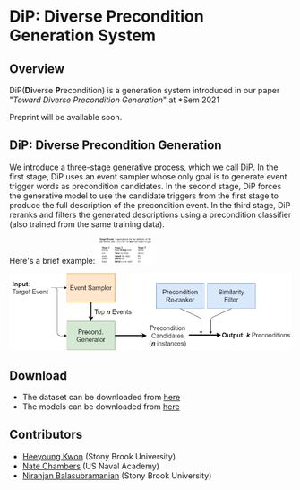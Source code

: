 # DiP: Diverse Precondition Generation System

## Overview

DiP(**Di**verse **P**recondition) is a generation system introduced in our paper "_Toward Diverse Precondition Generation_" at \*Sem 2021 

Preprint will be available soon.


## DiP: Diverse Precondition Generation
We introduce a three-stage generative process, which we call DiP. In the first stage, DiP uses an event sampler whose only goal is to generate event trigger words as precondition candidates. In the second stage, DiP forces the generative model to use the candidate triggers from the first stage to produce the full description of the precondition event. In the third stage, DiP reranks and filters the generated descriptions using a precondition classifier (also trained from the same training data).

Here's a brief example:
<img src="images/dip_example.png" width="100">

![System](images/multi_precond_reranking_filtering_horizontal_colored.png)

## Download
- The dataset can be downloaded from [here](https://drive.google.com/file/d/1NTIvw_pGVfkndP0_rB1kqWew03oH0Lo0/view?usp=sharing)
- The models can be downloaded from [here](https://drive.google.com/file/d/1pxIGoDGy0Vealko_uc3UUE20EcBI3lg1/view?usp=sharing)

## Contributors
- [Heeyoung Kwon](https://heeyoungkwon.com) (Stony Brook University)
- [Nate Chambers](https://www.usna.edu/Users/cs/nchamber/) (US Naval Academy)
- [Niranjan Balasubramanian](https://www3.cs.stonybrook.edu/~niranjan) (Stony Brook University)
